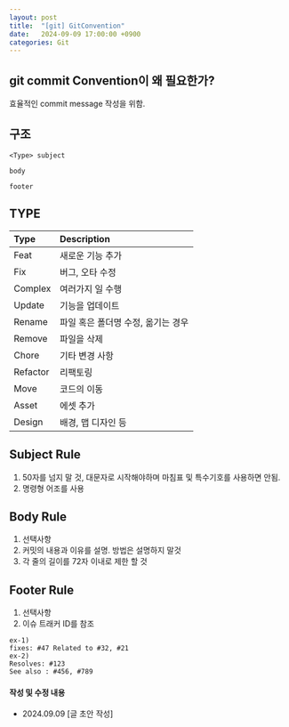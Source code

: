 ```yaml
---
layout: post
title:  "[git] GitConvention"
date:   2024-09-09 17:00:00 +0900
categories: Git
---
```


## git commit Convention이 왜 필요한가?
효율적인 commit message 작성을 위함.  

## 구조
``` text
<Type> subject

body

footer
```


## TYPE 
| Type                      | Description         |
| :--------------------------- | :--------------- | 
| Feat | 새로운 기능 추가
| Fix | 버그, 오타 수정
| Complex | 여러가지 일 수행
| Update | 기능을 업데이트
| Rename | 파일 혹은 폴더명 수정, 옮기는 경우
| Remove | 파일을 삭제
| Chore | 기타 변경 사항
| Refactor | 리팩토링
| Move | 코드의 이동
| Asset | 에셋 추가
| Design | 배경, 맵 디자인 등

## Subject Rule
1. 50자를 넘지 말 것, 대문자로 시작해야하며 마침표 및 특수기호를 사용하면 안됨.
2. 명령형 어조를 사용

## Body Rule
1. 선택사항
2. 커밋의 내용과 이유를 설명. 방법은 설명하지 말것
3. 각 줄의 길이를 72자 이내로 제한 할 것

## Footer Rule
1. 선택사항
2. 이슈 트래커 ID를 참조  
```
ex-1) 
fixes: #47 Related to #32, #21
ex-2)
Resolves: #123
See also : #456, #789
```



#### 작성 및 수정 내용
- 2024.09.09 \[글 초안 작성\]